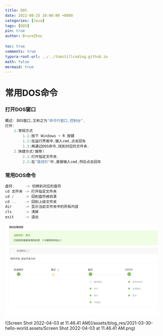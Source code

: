 ```yaml
---
title: DOS
date: 2022-08-25 10:00:00 +0800
categories: [Java]
tags: [DOS]
pin: true
author: BruceZhou

toc: true
comments: true
typora-root-url: ../../tomstillcoding.github.io
math: false
mermaid: true
---
```


# 常用DOS命令

### 打开DOS窗口

~~~java
概述: DOS窗口,又称之为"命令行窗口,控制台".
打开:
	1.常规方式
		1.1:按下 Windows + R 按键
		1.2:在运行界面中,输入cmd,点击回车
		1.3:再通过DOS命令,找到对应的文件夹.
	2.快捷方式(推荐)
		2.1:打开指定文件夹.
		2.2:在"路径栏"中,直接输入cmd,然后点击回车
~~~

### 常用DOS命令

~~~java
盘符:     -> 切换到对应的盘符
cd 文件夹 -> 打开指定文件夹
cd /     -> 回到盘符根目录
cd ..    -> 回到上级文件夹
dir      -> 显示当前文件夹中的所有内容
cls      -> 清屏
exit     -> 退出
~~~

![image-20220327184021601](/assets/blog_res/2021-03-30-hello-world.assets/image-20220327184021601.png)

![Screen Shot 2022-04-03 at 11.46.41 AM](/assets/blog_res/2021-03-30-hello-world.assets/Screen Shot 2022-04-03 at 11.46.41 AM.png)

